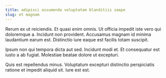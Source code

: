 ```yaml
---
title: adipisci assumenda voluptatem blanditiis saepe
slug: et magnam
---
```


Rerum ex ut reiciendis. Et quasi enim omnis. Ut officia impedit iste vero qui doloremque a. Incidunt non provident. Accusamus magnam id minima laudantium earum est. Distinctio iure eaque est facilis totam suscipit.

Ipsum non qui tempora dicta aut sed. Incidunt modi et. Et consequatur est iusto a ab fugiat. Molestiae beatae dolore ut excepturi.

Quis est repellendus minus. Voluptatum excepturi distinctio perspiciatis ratione et impedit aliquid sit. Iure est est.
